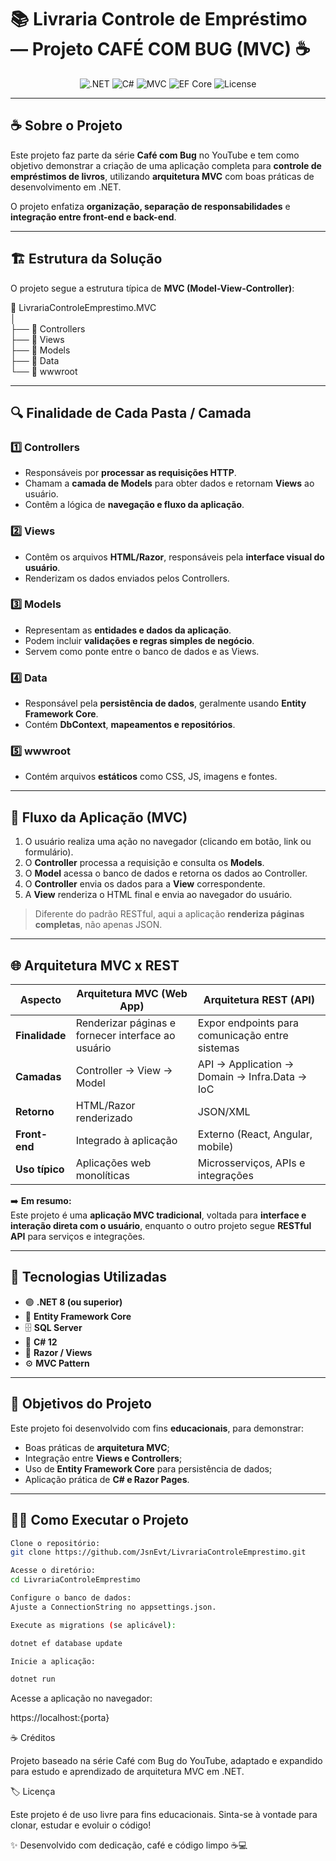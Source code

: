 # 📚 Livraria Controle de Empréstimo — Projeto CAFÉ COM BUG (MVC) ☕

<p align="center">
  <img src="https://img.shields.io/badge/.NET-8.0-blueviolet?logo=dotnet&logoColor=white" alt=".NET">
  <img src="https://img.shields.io/badge/C%23-Language-239120?logo=c-sharp&logoColor=white" alt="C#">
  <img src="https://img.shields.io/badge/Architecture-MVC-lightgrey" alt="MVC">
  <img src="https://img.shields.io/badge/Entity%20Framework-Core-5C2D91?logo=entity-framework&logoColor=white" alt="EF Core">
  <img src="https://img.shields.io/badge/License-MIT-yellow" alt="License">
</p>

---

## ☕ Sobre o Projeto

Este projeto faz parte da série **Café com Bug** no YouTube e tem como objetivo demonstrar a criação de uma aplicação completa para **controle de empréstimos de livros**, utilizando **arquitetura MVC** com boas práticas de desenvolvimento em .NET.

O projeto enfatiza **organização, separação de responsabilidades** e **integração entre front-end e back-end**.

---

## 🏗️ Estrutura da Solução

O projeto segue a estrutura típica de **MVC (Model-View-Controller)**:

📁 LivrariaControleEmprestimo.MVC  
│  
├── 📂 Controllers  
├── 📂 Views  
├── 📂 Models  
├── 📂 Data  
└── 📂 wwwroot  



---

## 🔍 Finalidade de Cada Pasta / Camada

### **1️⃣ Controllers**
- Responsáveis por **processar as requisições HTTP**.
- Chamam a **camada de Models** para obter dados e retornam **Views** ao usuário.
- Contêm a lógica de **navegação e fluxo da aplicação**.

### **2️⃣ Views**
- Contêm os arquivos **HTML/Razor**, responsáveis pela **interface visual do usuário**.
- Renderizam os dados enviados pelos Controllers.

### **3️⃣ Models**
- Representam as **entidades e dados da aplicação**.
- Podem incluir **validações e regras simples de negócio**.
- Servem como ponte entre o banco de dados e as Views.

### **4️⃣ Data**
- Responsável pela **persistência de dados**, geralmente usando **Entity Framework Core**.
- Contém **DbContext**, **mapeamentos e repositórios**.

### **5️⃣ wwwroot**
- Contém arquivos **estáticos** como CSS, JS, imagens e fontes.

---

## 🧠 Fluxo da Aplicação (MVC)

1. O usuário realiza uma ação no navegador (clicando em botão, link ou formulário).  
2. O **Controller** processa a requisição e consulta os **Models**.  
3. O **Model** acessa o banco de dados e retorna os dados ao Controller.  
4. O **Controller** envia os dados para a **View** correspondente.  
5. A **View** renderiza o HTML final e envia ao navegador do usuário.  

> Diferente do padrão RESTful, aqui a aplicação **renderiza páginas completas**, não apenas JSON.

---

## 🌐 Arquitetura MVC x REST

| Aspecto | **Arquitetura MVC (Web App)** | **Arquitetura REST (API)** |
|----------|-------------------------------|-----------------------------|
| **Finalidade** | Renderizar páginas e fornecer interface ao usuário | Expor endpoints para comunicação entre sistemas |
| **Camadas** | Controller → View → Model | API → Application → Domain → Infra.Data → IoC |
| **Retorno** | HTML/Razor renderizado | JSON/XML |
| **Front-end** | Integrado à aplicação | Externo (React, Angular, mobile) |
| **Uso típico** | Aplicações web monolíticas | Microsserviços, APIs e integrações |

➡️ **Em resumo:**  
Este projeto é uma **aplicação MVC tradicional**, voltada para **interface e interação direta com o usuário**, enquanto o outro projeto segue **RESTful API** para serviços e integrações.

---

## 🧩 Tecnologias Utilizadas

- 🟣 **.NET 8 (ou superior)**
- 🧱 **Entity Framework Core**
- 🗄️ **SQL Server**
- 💬 **C# 12**
- 🎨 **Razor / Views**
- ⚙️ **MVC Pattern**

---

## 📘 Objetivos do Projeto

Este projeto foi desenvolvido com fins **educacionais**, para demonstrar:
- Boas práticas de **arquitetura MVC**;
- Integração entre **Views e Controllers**;
- Uso de **Entity Framework Core** para persistência de dados;
- Aplicação prática de **C# e Razor Pages**.

---

## 🧑‍💻 Como Executar o Projeto

```bash
Clone o repositório:
git clone https://github.com/JsnEvt/LivrariaControleEmprestimo.git

Acesse o diretório:
cd LivrariaControleEmprestimo

Configure o banco de dados:
Ajuste a ConnectionString no appsettings.json.

Execute as migrations (se aplicável):

dotnet ef database update

Inicie a aplicação:

dotnet run
```

Acesse a aplicação no navegador:

https://localhost:{porta} 

☕ Créditos

Projeto baseado na série Café com Bug do YouTube, adaptado e expandido para estudo e aprendizado de arquitetura MVC em .NET.

🏷️ Licença

Este projeto é de uso livre para fins educacionais.
Sinta-se à vontade para clonar, estudar e evoluir o código!

✨ Desenvolvido com dedicação, café e código limpo ☕💻



